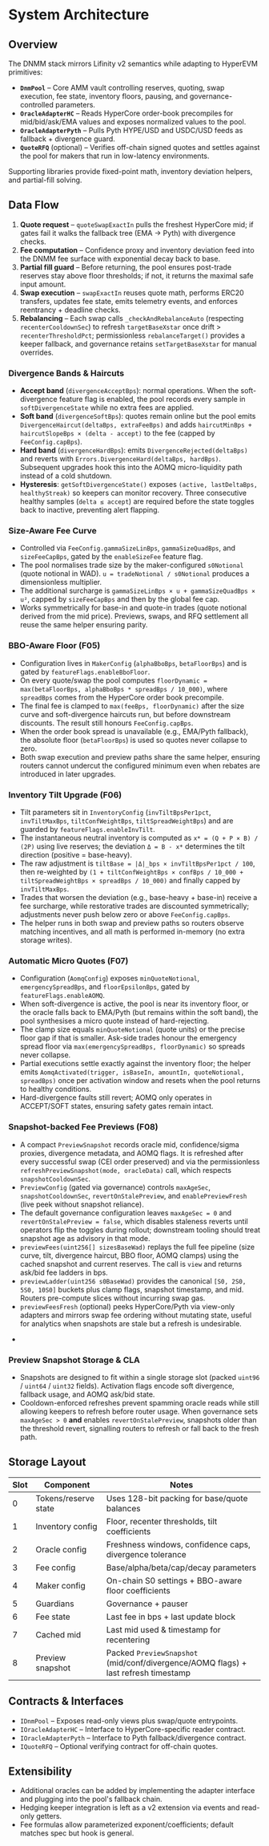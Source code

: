 # System Architecture

## Overview

The DNMM stack mirrors Lifinity v2 semantics while adapting to HyperEVM primitives:

- **`DnmPool`** – Core AMM vault controlling reserves, quoting, swap execution, fee state, inventory floors, pausing, and governance-controlled parameters.
- **`OracleAdapterHC`** – Reads HyperCore order-book precompiles for mid/bid/ask/EMA values and exposes normalized values to the pool.
- **`OracleAdapterPyth`** – Pulls Pyth HYPE/USD and USDC/USD feeds as fallback + divergence guard.
- **`QuoteRFQ`** (optional) – Verifies off-chain signed quotes and settles against the pool for makers that run in low-latency environments.

Supporting libraries provide fixed-point math, inventory deviation helpers, and partial-fill solving.

## Data Flow

1. **Quote request** – `quoteSwapExactIn` pulls the freshest HyperCore mid; if gates fail it walks the fallback tree (EMA → Pyth) with divergence checks.
2. **Fee computation** – Confidence proxy and inventory deviation feed into the DNMM fee surface with exponential decay back to base.
3. **Partial fill guard** – Before returning, the pool ensures post-trade reserves stay above floor thresholds; if not, it returns the maximal safe input amount.
4. **Swap execution** – `swapExactIn` reuses quote math, performs ERC20 transfers, updates fee state, emits telemetry events, and enforces reentrancy + deadline checks.
5. **Rebalancing** – Each swap calls `_checkAndRebalanceAuto` (respecting `recenterCooldownSec`) to refresh `targetBaseXstar` once drift > `recenterThresholdPct`; permissionless `rebalanceTarget()` provides a keeper fallback, and governance retains `setTargetBaseXstar` for manual overrides.

### Divergence Bands & Haircuts

- **Accept band** (`divergenceAcceptBps`): normal operations. When the soft-divergence feature flag is enabled, the pool records every sample in `softDivergenceState` while no extra fees are applied.
- **Soft band** (`divergenceSoftBps`): quotes remain online but the pool emits `DivergenceHaircut(deltaBps, extraFeeBps)` and adds `haircutMinBps + haircutSlopeBps × (delta - accept)` to the fee (capped by `FeeConfig.capBps`).
- **Hard band** (`divergenceHardBps`): emits `DivergenceRejected(deltaBps)` and reverts with `Errors.DivergenceHard(deltaBps, hardBps)`. Subsequent upgrades hook this into the AOMQ micro-liquidity path instead of a cold shutdown.
- **Hysteresis**: `getSoftDivergenceState()` exposes `(active, lastDeltaBps, healthyStreak)` so keepers can monitor recovery. Three consecutive healthy samples (`delta ≤ accept`) are required before the state toggles back to inactive, preventing alert flapping.

### Size-Aware Fee Curve

- Controlled via `FeeConfig.gammaSizeLinBps`, `gammaSizeQuadBps`, and `sizeFeeCapBps`, gated by the `enableSizeFee` feature flag.
- The pool normalises trade size by the maker-configured `s0Notional` (quote notional in WAD). `u = tradeNotional / s0Notional` produces a dimensionless multiplier.
- The additional surcharge is `gammaSizeLinBps × u + gammaSizeQuadBps × u²`, capped by `sizeFeeCapBps` and then by the global fee cap.
- Works symmetrically for base-in and quote-in trades (quote notional derived from the mid price). Previews, swaps, and RFQ settlement all reuse the same helper ensuring parity.

### BBO-Aware Floor (F05)

- Configuration lives in `MakerConfig` (`alphaBboBps`, `betaFloorBps`) and is gated by `featureFlags.enableBboFloor`.
- On every quote/swap the pool computes `floorDynamic = max(betaFloorBps, alphaBboBps * spreadBps / 10_000)`, where `spreadBps` comes from the HyperCore order book precompile.
- The final fee is clamped to `max(feeBps, floorDynamic)` after the size curve and soft-divergence haircuts run, but before downstream discounts. The result still honours `FeeConfig.capBps`.
- When the order book spread is unavailable (e.g., EMA/Pyth fallback), the absolute floor (`betaFloorBps`) is used so quotes never collapse to zero.
- Both swap execution and preview paths share the same helper, ensuring routers cannot undercut the configured minimum even when rebates are introduced in later upgrades.

### Inventory Tilt Upgrade (F06)

- Tilt parameters sit in `InventoryConfig` (`invTiltBpsPer1pct`, `invTiltMaxBps`, `tiltConfWeightBps`, `tiltSpreadWeightBps`) and are guarded by `featureFlags.enableInvTilt`.
- The instantaneous neutral inventory is computed as `x* = (Q + P × B) / (2P)` using live reserves; the deviation `Δ = B - x*` determines the tilt direction (positive = base-heavy).
- The raw adjustment is `tiltBase = |Δ|_bps × invTiltBpsPer1pct / 100`, then re-weighted by `(1 + tiltConfWeightBps × confBps / 10_000 + tiltSpreadWeightBps × spreadBps / 10_000)` and finally capped by `invTiltMaxBps`.
- Trades that worsen the deviation (e.g., base-heavy + base-in) receive a fee surcharge, while restorative trades are discounted symmetrically; adjustments never push below zero or above `FeeConfig.capBps`.
- The helper runs in both swap and preview paths so routers observe matching incentives, and all math is performed in-memory (no extra storage writes).

### Automatic Micro Quotes (F07)

- Configuration (`AomqConfig`) exposes `minQuoteNotional`, `emergencySpreadBps`, and `floorEpsilonBps`, gated by `featureFlags.enableAOMQ`.
- When soft-divergence is active, the pool is near its inventory floor, or the oracle falls back to EMA/Pyth (but remains within the soft band), the pool synthesises a micro quote instead of hard-rejecting.
- The clamp size equals `minQuoteNotional` (quote units) or the precise floor gap if that is smaller. Ask-side trades honour the emergency spread floor via `max(emergencySpreadBps, floorDynamic)` so spreads never collapse.
- Partial executions settle exactly against the inventory floor; the helper emits `AomqActivated(trigger, isBaseIn, amountIn, quoteNotional, spreadBps)` once per activation window and resets when the pool returns to healthy conditions.
- Hard-divergence faults still revert; AOMQ only operates in ACCEPT/SOFT states, ensuring safety gates remain intact.

### Snapshot-backed Fee Previews (F08)

- A compact `PreviewSnapshot` records oracle mid, confidence/sigma proxies, divergence metadata, and AOMQ flags. It is refreshed after every successful swap (CEI order preserved) and via the permissionless `refreshPreviewSnapshot(mode, oracleData)` call, which respects `snapshotCooldownSec`.
- `PreviewConfig` (gated via governance) controls `maxAgeSec`, `snapshotCooldownSec`, `revertOnStalePreview`, and `enablePreviewFresh` (live peek without snapshot reliance).
- The default governance configuration leaves `maxAgeSec = 0` and `revertOnStalePreview = false`, which disables staleness reverts until operators flip the toggles during rollout; downstream tooling should treat snapshot age as advisory in that mode.
- `previewFees(uint256[] sizesBaseWad)` replays the full fee pipeline (size curve, tilt, divergence haircut, BBO floor, AOMQ clamps) using the cached snapshot and current reserves. The call is `view` and returns ask/bid fee ladders in bps.
- `previewLadder(uint256 s0BaseWad)` provides the canonical `[S0, 2S0, 5S0, 10S0]` buckets plus clamp flags, snapshot timestamp, and mid. Routers pre-compute slices without incurring swap gas.
- `previewFeesFresh` (optional) peeks HyperCore/Pyth via view-only adapters and mirrors swap fee ordering without mutating state, useful for analytics when snapshots are stale but a refresh is undesirable.
+
### Preview Snapshot Storage & CLA

- Snapshots are designed to fit within a single storage slot (packed `uint96` / `uint64` / `uint32` fields). Activation flags encode soft divergence, fallback usage, and AOMQ ask/bid state.
- Cooldown-enforced refreshes prevent spamming oracle reads while still allowing keepers to refresh before router usage. When governance sets `maxAgeSec > 0` **and** enables `revertOnStalePreview`, snapshots older than the threshold revert, signalling routers to refresh or fall back to the fresh path.

## Storage Layout

| Slot | Component | Notes |
|------|-----------|-------|
| 0    | Tokens/reserve state | Uses 128-bit packing for base/quote balances |
| 1    | Inventory config     | Floor, recenter thresholds, tilt coefficients |
| 2    | Oracle config        | Freshness windows, confidence caps, divergence tolerance |
| 3    | Fee config           | Base/alpha/beta/cap/decay parameters |
| 4    | Maker config         | On-chain S0 settings + BBO-aware floor coefficients |
| 5    | Guardians            | Governance + pauser |
| 6    | Fee state            | Last fee in bps + last update block |
| 7    | Cached mid           | Last mid used & timestamp for recentering |
| 8    | Preview snapshot     | Packed `PreviewSnapshot` (mid/conf/divergence/AOMQ flags) + last refresh timestamp |

## Contracts & Interfaces

- `IDnmPool` – Exposes read-only views plus swap/quote entrypoints.
- `IOracleAdapterHC` – Interface to HyperCore-specific reader contract.
- `IOracleAdapterPyth` – Interface to Pyth fallback/divergence contract.
- `IQuoteRFQ` – Optional verifying contract for off-chain quotes.

## Extensibility

- Additional oracles can be added by implementing the adapter interface and plugging into the pool's fallback chain.
- Hedging keeper integration is left as a v2 extension via events and read-only getters.
- Fee formulas allow parameterized exponent/coefficients; default matches spec but hook is general.
